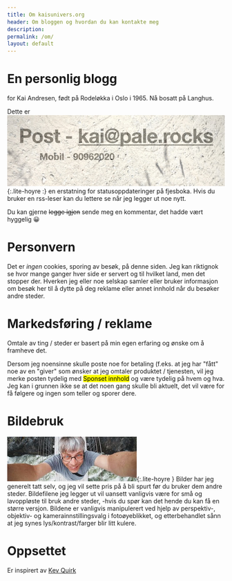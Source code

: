 ```yaml
---
title: Om kaisunivers.org
header: Om bloggen og hvordan du kan kontakte meg
description:
permalink: /om/
layout: default
---
```


# En personlig blogg

for Kai Andresen, født på Rodeløkka i Oslo i 1965. Nå bosatt på Langhus.

Dette er ![skriv i dag](/assets/images/meg-hvordankontakte.jpg){:.lite-hoyre :} en erstatning for statusoppdateringer på fjesboka. Hvis du bruker en rss-leser kan du lettere se når jeg legger ut noe nytt.

Du kan gjerne ~~legge igjen~~  sende meg en kommentar, det hadde vært hyggelig 😀

# Personvern

Det er _ingen_ cookies, sporing av besøk, på denne siden. Jeg kan riktignok se hvor mange ganger hver side er servert og til hvilket land, men det stopper der. Hverken jeg eller noe selskap samler eller bruker informasjon om besøk her til å dytte på deg reklame eller annet innhold når du besøker andre steder.

# Markedsføring / reklame

Omtale av ting / steder er basert på min egen erfaring og ønske om å framheve det.

Dersom jeg noensinne skulle poste noe for betaling (f.eks. at jeg har "fått" noe av en "giver" som ønsker at jeg omtaler produktet / tjenesten, vil jeg merke posten tydelig med <mark>Sponset innhold</mark> og være tydelig på hvem og hva.  Jeg kan i grunnen ikke se at det noen gang skulle bli aktuelt, det vil være for få følgere og ingen som teller og sporer dere.

# Bildebruk

![Selvportrett over elv i juv, Modum Bad, mai 2017](/assets/images/meg-over-avgrunnen---omsider.jpg){:.lite-hoyre }  Bilder har jeg generelt tatt selv, og jeg vil sette pris på å bli spurt før du bruker dem andre steder. Bildefilene jeg legger ut vil uansett vanligvis være for små og lavoppløste til bruk andre steder, -hvis du spør kan det hende du kan få en større versjon. Bildene er vanligvis manipulerert ved hjelp av perspektiv-, objektiv- og kamerainnstillingsvalg i fotoøyeblikket, og etterbehandlet sånn at jeg synes lys/kontrast/farger blir litt kulere.

# Oppsettet

Er inspirert av [Kev Quirk](https://kevq.uk/how-to-build-jekyll-site-simple-css/#h-prerequisites)
